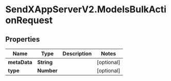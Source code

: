 # SendXAppServerV2.ModelsBulkActionRequest

## Properties
Name | Type | Description | Notes
------------ | ------------- | ------------- | -------------
**metaData** | **String** |  | [optional] 
**type** | **Number** |  | [optional] 


